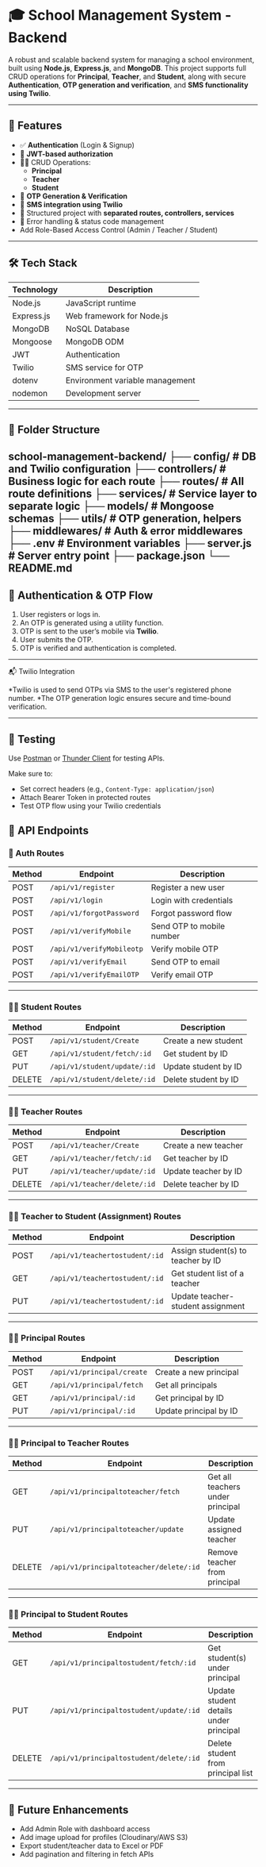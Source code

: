 # 🎓 School Management System - Backend

A robust and scalable backend system for managing a school environment, built using **Node.js**, **Express.js**, and **MongoDB**. This project supports full CRUD operations for **Principal**, **Teacher**, and **Student**, along with secure **Authentication**, **OTP generation and verification**, and **SMS functionality using Twilio**.

---

## 🚀 Features

- ✅ **Authentication** (Login & Signup)
- 🔐 **JWT-based authorization**
- 👨‍🏫 CRUD Operations:
  - **Principal**
  - **Teacher**
  - **Student**
- 🔢 **OTP Generation & Verification**
- 📲 **SMS integration using Twilio**
- 📁 Structured project with **separated routes, controllers, services**
- 🧪 Error handling & status code management
- Add Role-Based Access Control (Admin / Teacher / Student)
---

## 🛠️ Tech Stack

| Technology | Description                     |
|------------|---------------------------------|
| Node.js    | JavaScript runtime              |
| Express.js | Web framework for Node.js       |
| MongoDB    | NoSQL Database                  |
| Mongoose   | MongoDB ODM                     |
| JWT        | Authentication                  |
| Twilio     | SMS service for OTP             |
| dotenv     | Environment variable management |
| nodemon    | Development server              |

---

## 📁 Folder Structure
school-management-backend/
├── config/ # DB and Twilio configuration
├── controllers/ # Business logic for each route
├── routes/ # All route definitions
├── services/ # Service layer to separate logic
├── models/ # Mongoose schemas
├── utils/ # OTP generation, helpers
├── middlewares/ # Auth & error middlewares
├── .env # Environment variables
├── server.js # Server entry point
├── package.json
└── README.md
---

## 🔐 Authentication & OTP Flow

1. User registers or logs in.
2. An OTP is generated using a utility function.
3. OTP is sent to the user’s mobile via **Twilio**.
4. User submits the OTP.
5. OTP is verified and authentication is completed.

---

📬 Twilio Integration

*Twilio is used to send OTPs via SMS to the user's registered phone number.
*The OTP generation logic ensures secure and time-bound verification.

---

## 🧪 Testing

Use [Postman](https://www.postman.com/) or [Thunder Client](https://www.thunderclient.com/) for testing APIs.

Make sure to:
- Set correct headers (e.g., `Content-Type: application/json`)
- Attach Bearer Token in protected routes
- Test OTP flow using your Twilio credentials
## 📮 API Endpoints

### 🔐 Auth Routes

| Method | Endpoint                         | Description                    |
|--------|----------------------------------|--------------------------------|
| POST   | `/api/v1/register`               | Register a new user            |
| POST   | `/api/v1/login`                  | Login with credentials         |
| POST   | `/api/v1/forgotPassword`         | Forgot password flow           |
| POST   | `/api/v1/verifyMobile`           | Send OTP to mobile number      |
| POST   | `/api/v1/verifyMobileotp`        | Verify mobile OTP              |
| POST   | `/api/v1/verifyEmail`            | Send OTP to email              |
| POST   | `/api/v1/verifyEmailOTP`         | Verify email OTP               |

---

### 👨‍🎓 Student Routes

| Method | Endpoint                       | Description                  |
|--------|--------------------------------|------------------------------|
| POST   | `/api/v1/student/Create`       | Create a new student         |
| GET    | `/api/v1/student/fetch/:id`    | Get student by ID            |
| PUT    | `/api/v1/student/update/:id`   | Update student by ID         |
| DELETE | `/api/v1/student/delete/:id`   | Delete student by ID         |

---

### 👨‍🏫 Teacher Routes

| Method | Endpoint                       | Description                  |
|--------|--------------------------------|------------------------------|
| POST   | `/api/v1/teacher/Create`       | Create a new teacher         |
| GET    | `/api/v1/teacher/fetch/:id`    | Get teacher by ID            |
| PUT    | `/api/v1/teacher/update/:id`   | Update teacher by ID         |
| DELETE | `/api/v1/teacher/delete/:id`   | Delete teacher by ID         |

---

### 👩‍🏫 Teacher to Student (Assignment) Routes

| Method | Endpoint                           | Description                         |
|--------|------------------------------------|-------------------------------------|
| POST   | `/api/v1/teachertostudent/:id`     | Assign student(s) to teacher by ID  |
| GET    | `/api/v1/teachertostudent/:id`     | Get student list of a teacher       |
| PUT    | `/api/v1/teachertostudent/:id`     | Update teacher-student assignment   |

---

### 👨‍💼 Principal Routes

| Method | Endpoint                     | Description                |
|--------|------------------------------|----------------------------|
| POST   | `/api/v1/principal/create`   | Create a new principal     |
| GET    | `/api/v1/principal/fetch`    | Get all principals         |
| GET    | `/api/v1/principal/:id`      | Get principal by ID        |
| PUT    | `/api/v1/principal/:id`      | Update principal by ID     |

---

### 👨‍💼 Principal to Teacher Routes

| Method | Endpoint                             | Description                     |
|--------|--------------------------------------|---------------------------------|
| GET    | `/api/v1/principaltoteacher/fetch`   | Get all teachers under principal|
| PUT    | `/api/v1/principaltoteacher/update`  | Update assigned teacher         |
| DELETE | `/api/v1/principaltoteacher/delete/:id` | Remove teacher from principal |

---

### 👨‍💼 Principal to Student Routes

| Method | Endpoint                                | Description                       |
|--------|-----------------------------------------|-----------------------------------|
| GET    | `/api/v1/principaltostudent/fetch/:id`  | Get student(s) under principal    |
| PUT    | `/api/v1/principaltostudent/update/:id` | Update student details under principal |
| DELETE | `/api/v1/principaltostudent/delete/:id` | Delete student from principal list |

---

## 🚧 Future Enhancements

- Add Admin Role with dashboard access
- Add image upload for profiles (Cloudinary/AWS S3)
- Export student/teacher data to Excel or PDF
- Add pagination and filtering in fetch APIs



